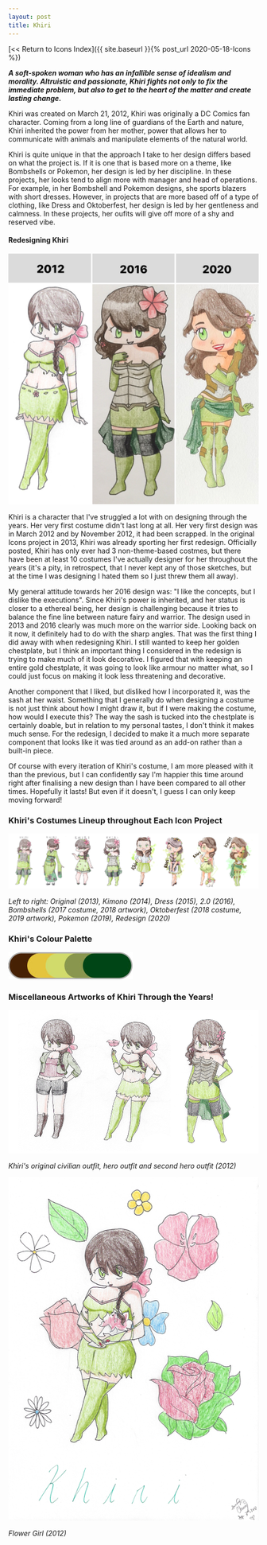 ```yaml
---
layout: post
title: Khiri
---
```



[<< Return to Icons Index]({{ site.baseurl }}{% post_url 2020-05-18-Icons %})

**_A soft-spoken woman who has an infallible sense of idealism and morality. Altruistic and passionate, Khiri fights not only to fix the immediate problem, but also to get to the heart of the matter and create lasting change._**

Khiri was created on March 21, 2012, Khiri was originally a DC Comics fan character. Coming from a long line of guardians of the Earth and nature, Khiri inherited the power from her mother, power that allows her to communicate with animals and manipulate elements of the natural world. 

Khiri is quite unique in that the approach I take to her design differs based on what the project is. If it is one that is based more on a theme, like Bombshells or Pokemon, her design is led by her discipline. In these projects, her looks tend to align more with manager and head of operations. For example, in her Bombshell and Pokemon designs, she sports blazers with short dresses. However, in projects that are more based off of a type of clothing, like Dress and Oktoberfest, her design is led by her gentleness and calmness. In these projects, her oufits will give off more of a shy and reserved vibe. 


#### Redesigning Khiri

![Khiri Redesign Comparison](/assets/artwork/IconProjects/IconIntros/Khiri/Redesign_Comparison_Khiri.jpg)

Khiri is a character that I've struggled a lot with on designing through the years. Her very first costume didn't last long at all. Her very first design was in March 2012 and by November 2012, it had been scrapped. In the original Icons project in 2013, Khiri was already sporting her first redesign. Officially posted, Khiri has only ever had 3 non-theme-based costmes, but there have been at least 10 costumes I've actually designer for her throughout the years (it's a pity, in retrospect, that I never kept any of those sketches, but at the time I was designing I hated them so I just threw them all away). 

My general attitude towards her 2016 design was: "I like the concepts, but I dislike the executions". Since Khiri's power is inherited, and her status is closer to a ethereal being, her design is challenging because it tries to balance the fine line between nature fairy and warrior. The design used in 2013 and 2016 clearly was much more on the warrior side. Looking back on it now, it definitely had to do with the sharp angles. That was the first thing I did away with when redesigning Khiri. I still wanted to keep her golden chestplate, but I think an important thing I considered in the redesign is trying to make much of it look decorative. I figured that with keeping an entire gold chestplate, it was going to look like armour no matter what, so I could just focus on making it look less threatening and decorative. 

Another component that I liked, but disliked how I incorporated it, was the sash at her waist. Something that I generally do when designing a costume is not just think about how I might draw it, but if I were making the costume, how would I execute this? The way the sash is tucked into the chestplate is certainly doable, but in relation to my personal tastes, I don't think it makes much sense. For the redesign, I decided to make it a much more separate component that looks like it was tied around as an add-on rather than a built-in piece.

Of course with every iteration of Khiri's costume, I am more pleased with it than the previous, but I can confidently say I'm happier this time around right after finalising a new design than I have been compared to all other times. Hopefully it lasts! But even if it doesn't, I guess I can only keep moving forward! 


### Khiri's Costumes Lineup throughout Each Icon Project

![Khiri Lineup](/assets/artwork/IconProjects/IconIntros/Khiri/Khiri_CostumeLineup.jpg) 

_Left to right: Original (2013), Kimono (2014), Dress (2015), 2.0 (2016), Bombshells (2017 costume, 2018 artwork), Oktoberfest (2018 costume, 2019 artwork), Pokemon (2019), Redesign (2020)_


### Khiri's Colour Palette

![Khiri Colour Palette](/assets/artwork/IconProjects/IconIntros/Khiri/Khiri_ColourPalette.jpg) 


### Miscellaneous Artworks of Khiri Through the Years! 

![Khiri Misc Art 1](/assets/artwork/IconProjects/IconIntros/Khiri/Khiri_MiscArt1.jpg)

_Khiri's original civilian outfit, hero outfit and second hero outfit (2012)_


![Khiri Misc Art 2](/assets/artwork/IconProjects/IconIntros/Khiri/Khiri_MiscArt2.png)

_Flower Girl (2012)_